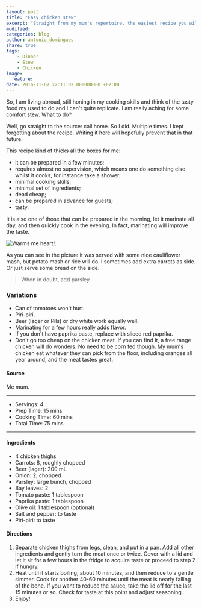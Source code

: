 ```yaml
---
layout: post
title: "Easy chicken stew"
excerpt: "Straight from my mum's repertoire, the easiest recipe you will ever prepare"
modified:
categories: blog
author: antonio_domingues
share: true
tags:
    - Dinner
    - Stew
    - Chicken
image:
  feature:
date: 2016-11-07 22:11:02.000000000 +02:00
---
```


So, I am living abroad, still honing in my cooking skills and think of the tasty food my used to do and I can't quite replicate. I am really aching for some comfort stew. What to do?

Well, go straight to the source: call home. So I did. Multiple times. I kept forgetting about the recipe. Writing it here will hopefully prevent that in that future.

This recipe kind of thicks all the boxes for me:

- it can be prepared in a few minutes;
- requires almost no supervision, which means one do something else whilst it cooks, for instance take a shower;
- minimal cooking skills;
- minimal set of ingredients;
- dead cheap;
- can be prepared in advance for guests;
- tasty.   

It is also one of those that can be prepared in the morning, let it marinate all day, and then quickly cook in the evening. In fact, marinating will improve the taste. 

![Warms me heart!.](https://dl.dropboxusercontent.com/u/9519660/foodforthepeople/img/ChickenStew.jpg)


As you can see in the picture it was served with some nice cauliflower mash, but potato mash or rice will do. I sometimes add extra carrots as side. Or just serve some bread on the side.  

>When in doubt, add parsley. 


### Variations

- Can of tomatoes won't hurt.
- Piri-piri.
- Beer (lager or Pils) or dry white work equally well.   
- Marinating for a few hours really adds flavor.
- If you don't have paprika paste, replace with sliced red paprika.
- Don't go too cheap on the chicken meat. If you can find it, a free range chicken will do wonders. No need to be corn fed though. My mum's chicken eat whatever they can pick from the floor, including oranges all year around, and the meat tastes great.


#### Source

Me mum.


---
* Servings: 4
* Prep Time:  15 mins
* Cooking Time:  60 mins
* Total Time:  75 mins

---


#### Ingredients

* 4 chicken thighs
* Carrots: 8, roughly chopped
* Beer (lager): 200 mL
* Onion: 2, chopped
* Parsley: large bunch, chopped 
* Bay leaves: 2
* Tomato paste: 1 tablespoon
* Paprika paste: 1 tablespoon
* Olive oil: 1 tablespoon (optional)
* Salt and pepper: to taste
* Piri-piri: to taste


#### Directions

1. Separate chicken thighs from legs, clean, and put in a pan. Add all other ingredients and gently turn the meat once or twice. Cover with a lid and let it sit for a few hours in the fridge to acquire taste or proceed to step 2 if hungry. 
2. Heat until it starts boiling, about 10 minutes, and then reduce to a gentle simmer. Cook for another 40-60 minutes until the meat is nearly falling of the bone. If you want to reduce the sauce, take the lid off for the last 15 minutes or so. Check for taste at this point and adjust seasoning.     
3. Enjoy!
